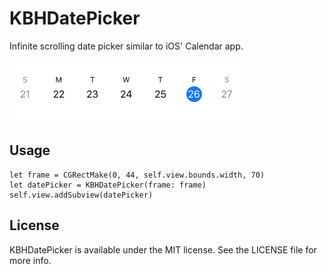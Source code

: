# KBHDatePicker
Infinite scrolling date picker similar to iOS' Calendar app.

![Alt text](https://github.com/keithbhunter/KBHDatePicker/blob/master/Images/DatePicker.gif "KBHDatePicker")

## Usage

```
let frame = CGRectMake(0, 44, self.view.bounds.width, 70)
let datePicker = KBHDatePicker(frame: frame)
self.view.addSubview(datePicker)
```

## License

KBHDatePicker is available under the MIT license. See the LICENSE file for more info.
